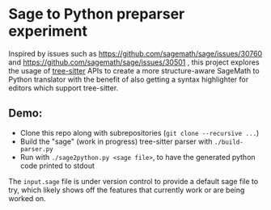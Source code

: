 # Sage to Python preparser experiment

Inspired by issues such as
https://github.com/sagemath/sage/issues/30760
and https://github.com/sagemath/sage/issues/30501
, this project explores the usage of
[tree-sitter](https://tree-sitter.github.io/tree-sitter/)
APIs to create a more structure-aware SageMath to Python translator with the
benefit of also getting a syntax highlighter for editors which support
tree-sitter.


## Demo:
- Clone this repo along with subrepositories (`git clone --recursive ...`)
- Build the "sage" (work in progress) tree-sitter parser with `./build-parser.py`
- Run with `./sage2python.py <sage file>`, to have the generated python code
  printed to stdout

The `input.sage` file is under version control to provide a default sage file
to try, which likely shows off the features that currently work or are being
worked on.
